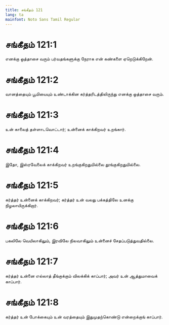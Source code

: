 ```yaml
---
title: சங்கீதம் 121
lang: ta
mainfont: Noto Sans Tamil Regular
---
```


# சங்கீதம் 121:1

எனக்கு ஒத்தாசை வரும் பர்வதங்களுக்கு நேராக என் கண்களை ஏறெடுக்கிறேன்.

# சங்கீதம் 121:2

வானத்தையும் பூமியையும் உண்டாக்கின கர்த்தரிடத்திலிருந்து எனக்கு ஒத்தாசை வரும்.

# சங்கீதம் 121:3

உன் காலைத் தள்ளாடவொட்டார்; உன்னைக் காக்கிறவர் உறங்கார்.

# சங்கீதம் 121:4

இதோ, இஸ்ரவேலைக் காக்கிறவர் உறங்குகிறதுமில்லை தூங்குகிறதுமில்லை.

# சங்கீதம் 121:5

கர்த்தர் உன்னைக் காக்கிறவர்; கர்த்தர் உன் வலது பக்கத்திலே உனக்கு நிழலாயிருக்கிறார்.

# சங்கீதம் 121:6

பகலிலே வெயிலாகிலும், இரவிலே நிலவாகிலும் உன்னைச் சேதப்படுத்துவதில்லை.

# சங்கீதம் 121:7

கர்த்தர் உன்னை எல்லாத் தீங்குக்கும் விலக்கிக் காப்பார்; அவர் உன் ஆத்துமாவைக் காப்பார்.

# சங்கீதம் 121:8

கர்த்தர் உன் போக்கையும் உன் வரத்தையும் இதுமுதற்கொண்டு என்றைக்குங் காப்பார்.

